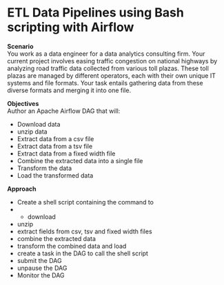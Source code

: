 # ETL Data Pipelines using Bash scripting with Airflow
**Scenario**</br>
You work as a data engineer for a data analytics consulting firm. Your current project involves easing traffic congestion on national highways by analyzing road traffic data collected from various toll plazas. These toll plazas are managed by different operators, each with their own unique IT systems and file formats. Your task entails gathering data from these diverse formats and merging it into one file.

**Objectives** </br>
Author an Apache Airflow DAG that will: </br>
- Download data
- unzip data
- Extract data from a csv file
- Extract data from a tsv file
- Extract data from a fixed width file
- Combine the extracted data into a single file
- Transform the data
- Load the transformed data 

**Approach** </br>
- Create a shell script containing the command to
-   - download
-   unzip
-   extract fields from csv, tsv and fixed width files
-   combine the extracted data
-   transform the combined data and load
- create a task in the DAG to call the shell script
- submit the DAG
- unpause the DAG
- Monitor the DAG
